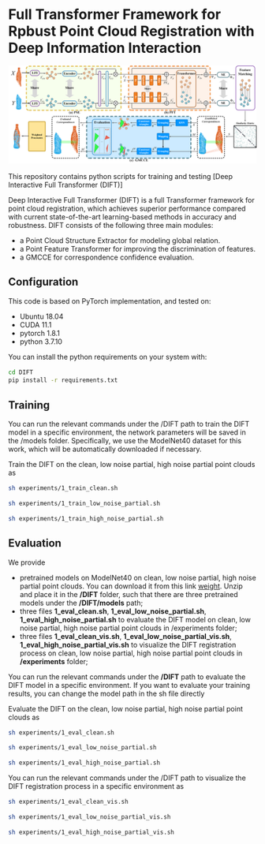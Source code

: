 # Full Transformer Framework for Rpbust Point Cloud Registration with Deep Information Interaction

![DIFT-architecture](DIFT_arch.png)

This repository contains python scripts for training and testing [Deep Interactive Full Transformer (DIFT)]

Deep Interactive Full Transformer (DIFT) is a full Transformer framework for point cloud registration, which achieves superior performance compared with current state-of-the-art learning-based methods in accuracy and robustness. DIFT consists of the following three main modules:

- a Point Cloud Structure Extractor for modeling global relation.
- a Point Feature Transformer for improving the discrimination of features.
- a GMCCE for correspondence confidence evaluation.

## Configuration

This code is based on PyTorch implementation, and tested on:

- Ubuntu 18.04
- CUDA 11.1
- pytorch 1.8.1
- python 3.7.10

You can install the python requirements on your system with:
```bash
cd DIFT
pip install -r requirements.txt
```
  
## Training

You can run the relevant commands under the /DIFT path to train the DIFT model in a specific environment, the network parameters will be saved in the /models folder. Specifically, we use the ModelNet40 dataset for this work, which will be automatically downloaded if necessary.

Train the DIFT on the clean, low noise partial, high noise partial point clouds as
  
```bash
sh experiments/1_train_clean.sh
```
  
```bash
sh experiments/1_train_low_noise_partial.sh
```
  
```bash
sh experiments/1_train_high_noise_partial.sh
```
  
## Evaluation

We provide
- pretrained models on ModelNet40 on clean, low noise partial, high noise partial point clouds. You can download it from this link [weight](https://drive.google.com/file/d/1z2TSNtoK2-zQ_bkcBYk4XwEqZOpdN2GZ/view?usp=sharing). Unzip and place it in the **/DIFT** folder, such that there are three pretrained models under the **/DIFT/models** path;
- three files **1_eval_clean.sh**, **1_eval_low_noise_partial.sh**, **1_eval_high_noise_partial.sh** to evaluate the DIFT model on clean, low noise partial, high noise partial point clouds in /experiments folder;
- three files **1_eval_clean_vis.sh**, **1_eval_low_noise_partial_vis.sh**, **1_eval_high_noise_partial_vis.sh** to visualize the DIFT registration process on clean, low noise partial, high noise partial point clouds in **/experiments** folder;
  
You can run the relevant commands under the **/DIFT** path to evaluate the DIFT model in a specific environment. If you want to evaluate your training results, you can change the model path in the sh file directly
  
Evaluate the DIFT on the clean, low noise partial, high noise partial point clouds as
  
```bash
sh experiments/1_eval_clean.sh
```
  
```bash
sh experiments/1_eval_low_noise_partial.sh
```
  
```bash
sh experiments/1_eval_high_noise_partial.sh
```

You can run the relevant commands under the /DIFT path to visualize the DIFT registration process in a specific environment as


```bash
sh experiments/1_eval_clean_vis.sh
```

```bash
sh experiments/1_eval_low_noise_partial_vis.sh
```
  
```bash
sh experiments/1_eval_high_noise_partial_vis.sh
```